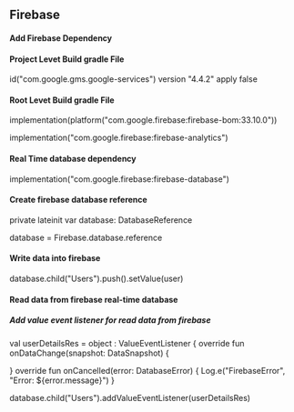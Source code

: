 <h2> Firebase </h2>

<h4> Add Firebase Dependency </h4>

<h4> Project Levet Build gradle File </h4>

<p> id("com.google.gms.google-services") version "4.4.2" apply false </p>

<h4> Root Levet Build gradle File </h4>

<p>implementation(platform("com.google.firebase:firebase-bom:33.10.0"))</p>
<p>implementation("com.google.firebase:firebase-analytics")</p>

<h4> Real Time database dependency </h4>
<p>implementation("com.google.firebase:firebase-database")</p>

<h4> Create firebase database reference </h4>
<p> private lateinit var database: DatabaseReference </p>
<p> database = Firebase.database.reference </p>

<h4> Write data into firebase </h4>
<p> database.child("Users").push().setValue(user) </p>
 
<h4>Read data from firebase real-time database </h4>
<h5> Add value event listener for read data from firebase </h5>
<p>  
  
  val userDetailsRes = object : ValueEventListener {
            override fun onDataChange(snapshot: DataSnapshot) {
            
  }
   override fun onCancelled(error: DatabaseError) {
                Log.e("FirebaseError", "Error: ${error.message}")
            }         
</p>

<p> database.child("Users").addValueEventListener(userDetailsRes)</p>










